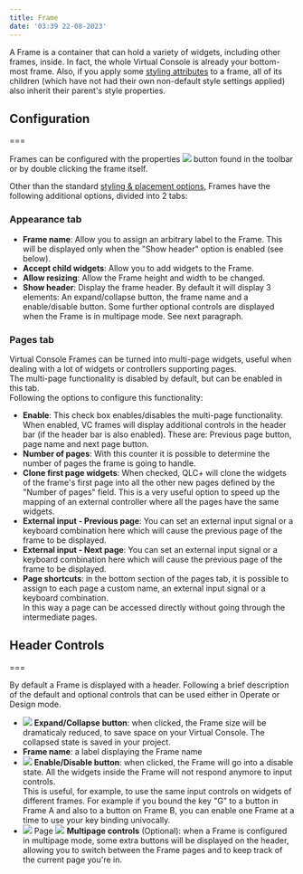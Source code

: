 ```yaml
---
title: Frame
date: '03:39 22-08-2023'
---
```


A Frame is a container that can hold a variety of widgets, including other frames, inside. In fact, the whole Virtual Console is already your bottom-most frame. Also, if you apply some [styling attributes](../styling-and-placement) to a frame, all of its children (which have not had their own non-default style settings applied) also inherit their parent's style properties.

## Configuration
===

Frames can be configured with the properties ![](/basics/edit.png) button found in the toolbar or by double clicking the frame itself.  
  
Other than the standard [styling & placement options](../styling-and-placement), Frames have the following additional options, divided into 2 tabs:  

### Appearance tab

* **Frame name**: Allow you to assign an arbitrary label to the Frame. This will be displayed only when the "Show header" option is enabled (see below).
* **Accept child widgets**: Allow you to add widgets to the Frame.
* **Allow resizing**: Allow the Frame height and width to be changed.
* **Show header**: Display the frame header. By default it will display 3 elements: An expand/collapse button, the frame name and a enable/disable button. Some further optional controls are displayed when the Frame is in multipage mode. See next paragraph.

### Pages tab

Virtual Console Frames can be turned into multi-page widgets, useful when dealing with a lot of widgets or controllers supporting pages.  
The multi-page functionality is disabled by default, but can be enabled in this tab.  
Following the options to configure this functionality:

* **Enable**: This check box enables/disables the multi-page functionality. When enabled, VC frames will display additional controls in the header bar (if the header bar is also enabled). These are: Previous page button, page name and next page button.
* **Number of pages**: With this counter it is possible to determine the number of pages the frame is going to handle.
* **Clone first page widgets**: When checked, QLC+ will clone the widgets of the frame's first page into all the other new pages defined by the "Number of pages" field. This is a very useful option to speed up the mapping of an external controller where all the pages have the same widgets.
* **External input - Previous page**: You can set an external input signal or a keyboard combination here which will cause the previous page of the frame to be displayed.
* **External input - Next page**: You can set an external input signal or a keyboard combination here which will cause the previous page of the frame to be displayed.
* **Page shortcuts**: in the bottom section of the pages tab, it is possible to assign to each page a custom name, an external input signal or a keyboard combination.  
    In this way a page can be accessed directly without going through the intermediate pages.  
    

## Header Controls
===

By default a Frame is displayed with a header. Following a brief description of the default and optional controls that can be used either in Operate or Design mode.

* ![](/basics/expand.png) **Expand/Collapse button**: when clicked, the Frame size will be dramaticaly reduced, to save space on your Virtual Console. The collapsed state is saved in your project.
* **Frame name**: a label displaying the Frame name
* ![](/basics/check.png) **Enable/Disable button**: when clicked, the Frame will go into a disable state. All the widgets inside the Frame will not respond anymore to input controls.  
    This is useful, for example, to use the same input controls on widgets of different frames. For example if you bound the key "G" to a button in Frame A and also to a button on Frame B, you can enable one Frame at a time to use your key binding univocally.
* ![](/basics/back.png) Page ![](/basics/forward.png) **Multipage controls** (Optional): when a Frame is configured in multipage mode, some extra buttons will be displayed on the header, allowing you to switch between the Frame pages and to keep track of the current page you're in.
